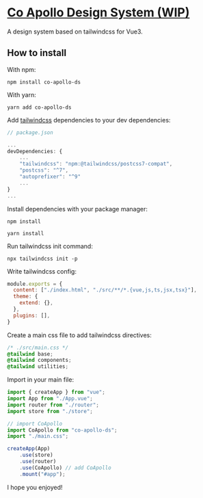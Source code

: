 # [Co Apollo Design System (WIP)](https://tailwindcss.com/docs/guides/vite)

A design system based on tailwindcss for Vue3.

## How to install

With npm:

```
npm install co-apollo-ds
```
With yarn:

```
yarn add co-apollo-ds
```

Add [tailwindcss](https://tailwindcss.com/docs/guides/vite) dependencies to your dev dependencies:

```javascript
// package.json

...
devDependencies: {
    ...
    "tailwindcss": "npm:@tailwindcss/postcss7-compat",
    "postcss": "^7",
    "autoprefixer": "^9"
    ...
}
...
```
Install dependencies with your package manager:
```
npm install
```
```
yarn install
```
Run tailwindcss init command:

```
npx tailwindcss init -p
```
Write tailwindcss config:

```javascript
module.exports = {
  content: ["./index.html", "./src/**/*.{vue,js,ts,jsx,tsx}"],
  theme: {
    extend: {},
  },
  plugins: [],
}
```

Create a main css file to add tailwindcss directives:

```css
/* ./src/main.css */
@tailwind base;
@tailwind components;
@tailwind utilities;
```

Import in your main file:
```typescript
import { createApp } from "vue";
import App from "./App.vue";
import router from "./router";
import store from "./store";

// import CoApollo
import CoApollo from "co-apollo-ds";
import "./main.css";

createApp(App)
    .use(store)
    .use(router)
    .use(CoApollo) // add CoApollo
    .mount("#app");

```

I hope you enjoyed!

